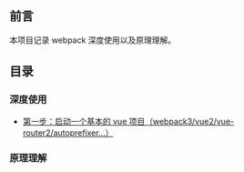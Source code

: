 ## 前言

本项目记录 webpack 深度使用以及原理理解。

## 目录

### 深度使用

+ [第一步：启动一个基本的 vue 项目（webpack3/vue2/vue-router2/autoprefixer...）](https://github.com/liuyuanyangscript/deep-webpack/tree/deep-use-step1)

### 原理理解
